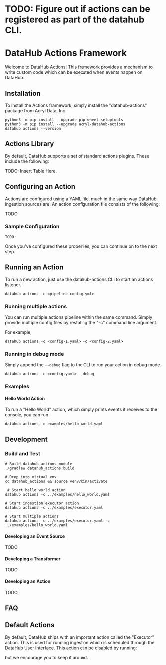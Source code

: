 # TODO: Figure out if actions can be registered as part of the datahub CLI. 

# DataHub Actions Framework

Welcome to DataHub Actions! This framework provides a mechanism to write custom code which can be executed when events happen on DataHub. 

## Installation

To install the Actions framework, simply install the "datahub-actions" package from Acryl Data, Inc.

```
python3 -m pip install --upgrade pip wheel setuptools
python3 -m pip install --upgrade acryl-datahub-actions
datahub actions --version
```

## Actions Library

By default, DataHub supports a set of standard actions plugins. These include the following:

TODO: Insert Table Here. 

## Configuring an Action

Actions are configured using a YAML file, much in the same way DataHub ingestion sources are. An action configuration file consists of the following:

TODO


### Sample Configuration

```
TODO: 
```

Once you've configured these properties, you can continue on to the next step. 

## Running an Action

To run a new action, just use the datahub-actions CLI to start an actions listener. 

```
datahub actions -c <pipeline-config.yml>
```

### Running multiple actions

You can run multiple actions pipeline within the same command. Simply provide multiple 
config files by restating the "-c" command line argument.

For example,

```
datahub actions -c <config-1.yaml> -c <config-2.yaml>
```

### Running in debug mode

Simply append the `--debug` flag to the CLI to run your action in debug mode.

```
datahub actions -c <config.yaml> --debug
```

### Examples

#### Hello World Action

To run a "Hello World" action, which simply prints events it receives to the console,
you can run

```
datahub actions -c examples/hello_world.yaml
```


## Development

### Build and Test

```
# Build datahub_actions module
./gradlew datahub_actions:build

# Drop into virtual env
cd datahub_actions && source venv/bin/activate 

 # Start hello world action 
datahub actions -c ../examples/hello_world.yaml

# Start ingestion executor action
datahub actions -c ../examples/executor.yaml

# Start multiple actions 
datahub actions -c ../examples/executor.yaml -c ../examples/hello_world.yaml
```

#### Developing an Event Source
TODO

#### Developing a Transformer
TODO

#### Developing an Action
TODO

## FAQ

## Default Actions

By default, DataHub ships with an important action called the "Executor" action. This is used for running ingestion which is scheduled through the DataHub User Interface. This action can be disabled
by running: 

but we encourage you to keep it around. 
